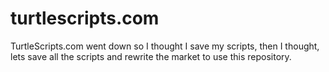 # turtlescripts.com
TurtleScripts.com went down so I thought I save my scripts, then I thought, lets save all the scripts and rewrite the market to use this repository.
